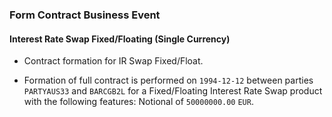 ### Form Contract Business Event

#### Interest Rate Swap Fixed/Floating (Single Currency)
- Contract formation for IR Swap Fixed/Float.

- Formation of full contract is performed on `1994-12-12` between parties
  `PARTYAUS33` and `BARCGB2L` for a
  Fixed/Floating Interest Rate Swap product with the following features:
  Notional of `50000000.00` `EUR`.
